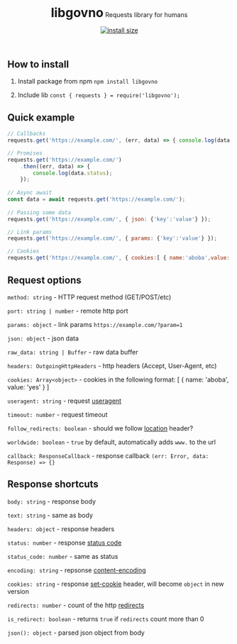 <header>
<h1 style="display: inline">libgovno</h1>
Requests library for humans

[![install size](https://packagephobia.com/badge?p=libgovno)](https://packagephobia.com/result?p=libgovno)
</header>
    
## How to install
1. Install package from npm
```npm install libgovno```

2. Include lib
```const { requests } = require('libgovno');```

## Quick example
```js
// Callbacks
requests.get('https://example.com/', (err, data) => { console.log(data.status); });

// Promises
requests.get('https://example.com/')
    .then((err, data) => {
        console.log(data.status);
    });
    
// Async await
const data = await requests.get('https://example.com/');
    
// Passing some data
requests.get('https://example.com/', { json: {'key':'value'} });

// Link params
requests.get('https://example.com/', { params: {'key':'value'} });

// Cookies
requests.get('https://example.com/', { cookies:[ { name:'aboba',value:'yes' } ] });  
```
 
## Request options
`method: string` - HTTP request method (GET/POST/etc)

`port: string | number` - remote http port

`params: object` - link params `https://example.com/?param=1`

`json: object` - json data

`raw_data: string | Buffer` - raw data buffer

`headers: OutgoingHttpHeaders` - http headers (Accept, User-Agent, etc)

`cookies: Array<object>` - cookies in the following format: [ { name: 'aboba', value: 'yes' } ]

`useragent: string` - request [useragent](https://developer.mozilla.org/en-US/docs/Web/HTTP/Headers/User-Agent)

`timeout: number` - request timeout

`follow_redirects: boolean` - should we follow [location](https://developer.mozilla.org/en-US/docs/Web/HTTP/Headers/Location) header?

`worldwide: boolean` - `true` by default, automatically adds `www.` to the url

`callback: ResponseCallback` - response callback `(err: Error, data: Response) => {}`

## Response shortcuts
`body: string` - response body

`text: string` - same as body

`headers: object` - response headers

`status: number` - response [status code](https://developer.mozilla.org/en-US/docs/Web/HTTP/Status)

`status_code: number` - same as status

`encoding: string` - repsonse [content-encoding](https://developer.mozilla.org/en-US/docs/Web/HTTP/Headers/Content-Encoding)

`cookies: string` - response [set-cookie](https://developer.mozilla.org/en-US/docs/Web/HTTP/Headers/Set-Cookie) header, will become `object` in new version

`redirects: number` - count of the http [redirects](https://developer.mozilla.org/en-US/docs/Web/HTTP/Redirections)

`is_redirect: boolean` - returns `true` if `redirects` count more than 0

`json(): object` - parsed json object from body
